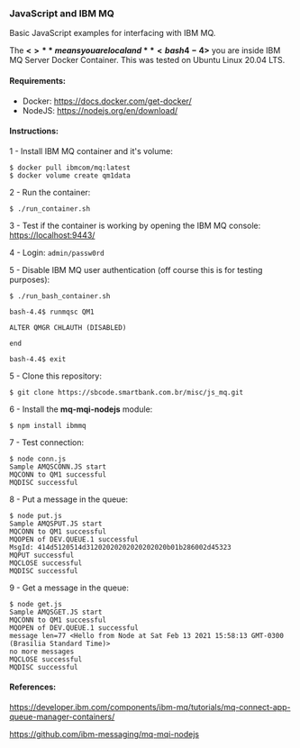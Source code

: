 ### JavaScript and IBM MQ

Basic JavaScript examples for interfacing with IBM MQ. 

The **<$>** means you are local and **<bash4-4$>** you are inside IBM MQ Server Docker Container. This was tested on Ubuntu Linux 20.04 LTS.


#### Requirements:

- Docker: <https://docs.docker.com/get-docker/>
- NodeJS: <https://nodejs.org/en/download/>


#### Instructions:

1 - Install IBM MQ container and it's volume: 
```
$ docker pull ibmcom/mq:latest
$ docker volume create qm1data
```

2 - Run the container:
```
$ ./run_container.sh
```

3 - Test if the container is working by opening the IBM MQ console: <https://localhost:9443/>

4 - Login: `admin/passw0rd`

5 - Disable IBM MQ user authentication (off course this is for testing purposes):
```
$ ./run_bash_container.sh

bash-4.4$ runmqsc QM1

ALTER QMGR CHLAUTH (DISABLED)

end

bash-4.4$ exit

```

5 - Clone this repository:

```
$ git clone https://sbcode.smartbank.com.br/misc/js_mq.git
```

6 - Install the **mq-mqi-nodejs** module:
```
$ npm install ibmmq
``` 

7 - Test connection:
```
$ node conn.js
Sample AMQSCONN.JS start
MQCONN to QM1 successful 
MQDISC successful
```

8 - Put a message in the queue:
```
$ node put.js
Sample AMQSPUT.JS start
MQCONN to QM1 successful 
MQOPEN of DEV.QUEUE.1 successful
MsgId: 414d5120514d31202020202020202020b01b286002d45323
MQPUT successful
MQCLOSE successful
MQDISC successful
```

9 - Get a message in the queue:
```
$ node get.js
Sample AMQSGET.JS start
MQCONN to QM1 successful 
MQOPEN of DEV.QUEUE.1 successful
message len=77 <Hello from Node at Sat Feb 13 2021 15:58:13 GMT-0300 (Brasilia Standard Time)>
no more messages
MQCLOSE successful
MQDISC successful
```

#### References:

<https://developer.ibm.com/components/ibm-mq/tutorials/mq-connect-app-queue-manager-containers/>

<https://github.com/ibm-messaging/mq-mqi-nodejs>

